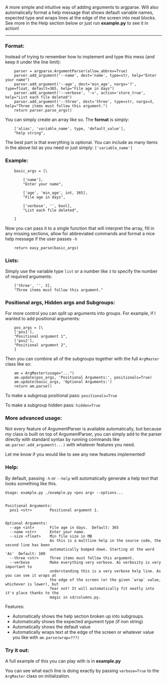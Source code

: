 ﻿A more simple and intuitive way of adding arguments to argparse. Will also automatically format a help message that shows default variable names, expected type and wraps lines at the edge of the screen into neat blocks. See more in the Help section below or just run **example.py** to see it in action!

---

### Format:

Instead of trying to remember how to implement and type this mess (and keep it under the line limit):

```
    parser = argparse.ArgumentParser(allow_abbrev=True)
    parser.add_argument('--name', dest='name', type=str, help="Enter your name")
    parser.add_argument('--age', dest='min_age', nargs='?', type=float, default=365, help="File age in days")
    parser.add_argument('--verbose', '-v', action='store_true', help="List each file deleted")
    parser.add_argument('--three', dest='three', type=str, nargs=3, help="Three items must follow this argument.")
    return parser.parse_args()

```

You can simply create an array like so. The **format** is simply:

```
	['alias', 'variable_name', type, 'default_value'],
	"help string",
```

The best part is that everything is optional. You can include as many items in the above list as you need or just simply: `['variable_name']`



### Example:

```
	basic_args = [\

		['name'],
		"Enter your name",

		['age', 'min_age', int, 365],
		"File age in days",

		['verbose', '', bool],
		"List each file deleted",

	]
```

Now you can pass it to a single function that will interpret the array, fill in any missing sections, allow for abbreviated commands and format a nice help message if the user passes `-h`

```
	return easy_parse(basic_args)
```

### Lists:

Simply use the variable type `list` or a number like `3` to specify the number of required arguments:

```
	['three', '', 3],
	"Three items must follow this argument."
```

### Positional args, Hidden args and Subgroups:

For more control you can split up arguments into groups. For example, if I wanted to add positional arguments:

```
	pos_args = [\
	['pos1'],
	"Positional argument 1",
	['pos2'],
	"Positional argument 2",
	]
```

Then you can combine all of the subgroups together with the full `ArgMaster` class like so:

```
	am = ArgMaster(usage="...")
	am.update(pos_args, 'Positional Arguments:', positionals=True)
	am.update(basic_args, 'Optional Arguments:')
	return am.parse()
```

To make a subgroup positional pass: `positionals=True`

To make a subgroup hidden pass: `hidden=True`


### More advanced usage:

Not every feature of ArgumentParser is available automatically, but because my class is built on top of ArgumentParser, you can simply add to the parser directly with standard syntax by running commands like `am.parser.add_argument(...)` with whatever features you need.

Let me know if you would like to see any new features implemented!


### Help:

By default, passing `-h` or `--help` will automatically generate a help text that looks something like this.

```
Usage: example.py ./example.py <pos arg> --options...


Positional Arguments:
  pos1 <str>        Positional argument 1.


Optional Arguments:
  --age <int>       File age in days.  Default: 365                                            
  --name <str>      Enter your name.                                                           
  --size <float>    Min file size in MB                                                        
                    As this is a multline help in the source code, the second line has been    
                    automatically bumped down. Starting at the word 'As'  Default: 100         
  --three <str>     Three items must follow this argument.                                     
  --verbose         Make everything very verbose. As verbosity is very important to            
                    understanding this is a very verbose help line. As you can see it wraps at 
                    the edge of the screen (or the given `wrap` value, whichever is lower), but
                    fear not! It will automatically fit neatly into it's place thanks to the   
                    magic in sd/columns.py.

```


Features:
  * Automatically shows the help section broken up into subgroups.
  * Automatically shows the expected argument type (if non string)
  * Automatically shows the default value
  * Automatically wraps text at the edge of the screen or whatever value you like with `am.parse(wrap=???)`



### Try it out:

A full example of this you can play with is in **example.py**

You can see what each line is doing exactly by passing `verbose=True` to the `ArgMaster` class on initialization.
